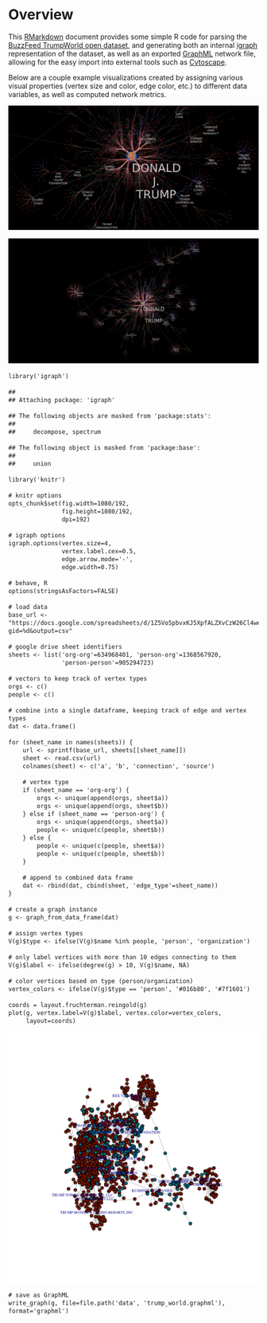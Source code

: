 Overview
========

This [RMarkdown](http://rmarkdown.rstudio.com/) document provides some
simple R code for parsing the [BuzzFeed TrumpWorld open
dataset](https://www.buzzfeed.com/johntemplon/help-us-map-trumpworld?utm_term=.prXl6l32Z#.id0L5LXdZ),
and generating both an internal [igraph](http://igraph.org/r/)
representation of the dataset, as well as an exported
[GraphML](http://graphml.graphdrawing.org/) network file, allowing for
the easy import into external tools such as
[Cytoscape](http://www.cytoscape.org/).

Below are a couple example visualizations created by assigning various
visual properties (vertex size and color, edge color, etc.) to different
data variables, as well as computed network metrics.

![network (zoomed in)](img/network-cytoscape-zoomed.png)

![network (full)](img/network-cytoscape-full.png)

    library('igraph')

    ## 
    ## Attaching package: 'igraph'

    ## The following objects are masked from 'package:stats':
    ## 
    ##     decompose, spectrum

    ## The following object is masked from 'package:base':
    ## 
    ##     union

    library('knitr')

    # knitr options
    opts_chunk$set(fig.width=1080/192,
                   fig.height=1080/192,
                   dpi=192)

    # igraph options
    igraph.options(vertex.size=4,
                   vertex.label.cex=0.5,
                   edge.arrow.mode='-',
                   edge.width=0.75)

    # behave, R
    options(stringsAsFactors=FALSE)

    # load data
    base_url <- "https://docs.google.com/spreadsheets/d/1Z5Vo5pbvxKJ5XpfALZXvCzW26Cl4we3OaN73K9Ae5Ss/pub?gid=%d&output=csv"

    # google drive sheet identifiers
    sheets <- list('org-org'=634968401, 'person-org'=1368567920,
                   'person-person'=905294723)

    # vectors to keep track of vertex types
    orgs <- c()
    people <- c()

    # combine into a single dataframe, keeping track of edge and vertex types
    dat <- data.frame()

    for (sheet_name in names(sheets)) {
        url <- sprintf(base_url, sheets[[sheet_name]])
        sheet <- read.csv(url)
        colnames(sheet) <- c('a', 'b', 'connection', 'source')

        # vertex type
        if (sheet_name == 'org-org') {
            orgs <- unique(append(orgs, sheet$a))
            orgs <- unique(append(orgs, sheet$b))
        } else if (sheet_name == 'person-org') {
            orgs <- unique(append(orgs, sheet$a))
            people <- unique(c(people, sheet$b))
        } else {
            people <- unique(c(people, sheet$a))
            people <- unique(c(people, sheet$b))
        }

        # append to combined data frame
        dat <- rbind(dat, cbind(sheet, 'edge_type'=sheet_name))
    }

    # create a graph instance
    g <- graph_from_data_frame(dat)

    # assign vertex types
    V(g)$type <- ifelse(V(g)$name %in% people, 'person', 'organization')

    # only label vertices with more than 10 edges connecting to them
    V(g)$label <- ifelse(degree(g) > 10, V(g)$name, NA)

    # color vertices based on type (person/organization)
    vertex_colors <- ifelse(V(g)$type == 'person', '#016b80', '#7f1601')

    coords = layout.fruchterman.reingold(g)
    plot(g, vertex.label=V(g)$label, vertex.color=vertex_colors,
         layout=coords)

![](README_files/figure-markdown_strict/trump_world_igraph-1.png)

    # save as GraphML
    write_graph(g, file=file.path('data', 'trump_world.graphml'), format='graphml')
